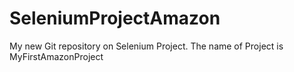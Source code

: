 # SeleniumProjectAmazon
My new Git repository on Selenium Project. The name of Project is MyFirstAmazonProject
